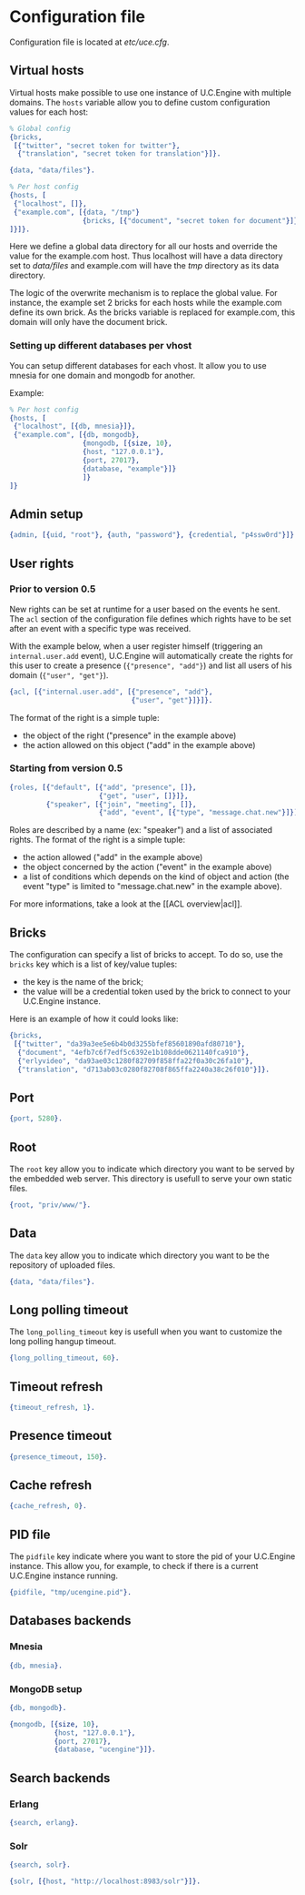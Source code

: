 # Configuration file

Configuration file is located at *etc/uce.cfg*.

## Virtual hosts

Virtual hosts make possible to use one instance of U.C.Engine with multiple domains.
The `hosts` variable allow you to define custom configuration values for each host:

```erlang
% Global config
{bricks,
 [{"twitter", "secret token for twitter"},
  {"translation", "secret token for translation"}]}.

{data, "data/files"}.

% Per host config
{hosts, [
 {"localhost", []},
 {"example.com", [{data, "/tmp"}
                  {bricks, [{"document", "secret token for document"}]}
]}]}.
```

Here we define a global data directory for all our hosts and override the value for
the example.com host. Thus localhost will have a data directory set to *data/files* and example.com will have the *tmp* directory as its data directory.

The logic of the overwrite mechanism is to replace the global value. For instance, the example set 2 bricks for each hosts while the example.com define its own brick.
As the bricks variable is replaced for example.com, this domain will only have the document brick.

### Setting up different databases per vhost

You can setup different databases for each vhost. It allow you to use mnesia for one domain and mongodb for another.

Example:

```erlang
% Per host config
{hosts, [
 {"localhost", [{db, mnesia}]},
 {"example.com", [{db, mongodb},
                  {mongodb, [{size, 10},
                  {host, "127.0.0.1"},
                  {port, 27017},
                  {database, "example"}]}
                  ]}
]}
```

## Admin setup

```erlang
{admin, [{uid, "root"}, {auth, "password"}, {credential, "p4ssw0rd"}]}.
```

## User rights

### Prior to version 0.5

New rights can be set at runtime for a user based on the events he sent. The `acl` section
of the configuration file defines which rights have to be set after an event with a specific
type was received.

With the example below, when a user register himself (triggering an `internal.user.add` event),
U.C.Engine will automatically create the rights for this user to create a
presence (`{"presence", "add"}`) and list all users of his domain (`{"user", "get"}`).

```erlang
{acl, [{"internal.user.add", [{"presence", "add"},
                              {"user", "get"}]}]}.
```

The format of the right is a simple tuple:

- the object of the right ("presence" in the example above)
- the action allowed on this object ("add" in the example above)

### Starting from version 0.5

```erlang
{roles, [{"default", [{"add", "presence", []},
                      {"get", "user", []}]},
         {"speaker", [{"join", "meeting", []},
                      {"add", "event", [{"type", "message.chat.new"}]}]}]}.
```

Roles are described by a name (ex: "speaker") and a list of associated
rights. The format of the right is a simple tuple:

  - the action allowed ("add" in the example above)
  - the object concerned by the action ("event" in the example above)
  - a list of conditions which depends on the kind of object and
    action (the event "type" is limited to "message.chat.new" in the
    example above).

For more informations, take a look at the [[ACL overview|acl]].

## Bricks

The configuration can specify a list of bricks to accept.
To do so, use the `bricks` key which is a list of key/value tuples:

  - the key is the name of the brick;
  - the value will be a credential token used by the brick to connect to your U.C.Engine instance.

Here is an example of how it could looks like:

```erlang
{bricks,
 [{"twitter", "da39a3ee5e6b4b0d3255bfef85601890afd80710"},
  {"document", "4efb7c6f7edf5c6392e1b108dde0621140fca910"},
  {"erlyvideo", "da93ae03c1280f82709f858ffa22f0a30c26fa10"},
  {"translation", "d713ab03c0280f82708f865ffa2240a38c26f010"}]}.
```

## Port

```erlang
{port, 5280}.
```

## Root

The `root` key allow you to indicate which directory you want to be served by the embedded web server.
This directory is usefull to serve your own static files.

```erlang
{root, "priv/www/"}.
```

## Data

The `data` key allow you to indicate which directory you want to be the repository of uploaded files.

```erlang
{data, "data/files"}.
```

## Long polling timeout

The `long_polling_timeout` key is usefull when you want to customize the long polling hangup timeout.

```erlang
{long_polling_timeout, 60}.
```

## Timeout refresh

```erlang
{timeout_refresh, 1}.
```

## Presence timeout

```erlang
{presence_timeout, 150}.
```

## Cache refresh

```erlang
{cache_refresh, 0}.
```

## PID file

The `pidfile` key indicate where you want to store the pid of your U.C.Engine instance.
This allow you, for example, to check if there is a current U.C.Engine instance running.

```erlang
{pidfile, "tmp/ucengine.pid"}.
```

## Databases backends

### Mnesia

```erlang
{db, mnesia}.
```

### MongoDB setup

```erlang
{db, mongodb}.

{mongodb, [{size, 10},
           {host, "127.0.0.1"},
           {port, 27017},
           {database, "ucengine"}]}.
```

## Search backends

### Erlang

```erlang
{search, erlang}.
```

### Solr

```erlang
{search, solr}.

{solr, [{host, "http://localhost:8983/solr"}]}.
```
